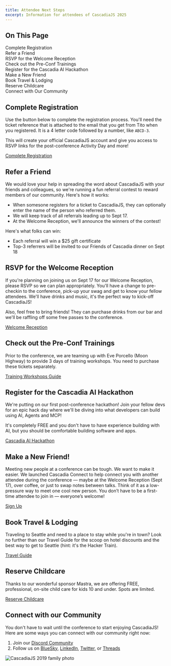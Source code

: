 ```yaml
---
title: Attendee Next Steps
excerpt: Information for attendees of CascadiaJS 2025
---
```


<div id="toc">
<h2>On This Page</h2>
    <ul>
        <li><a href="#complete-registration">Complete Registration</a></li>
        <li><a href="#refer-a-friend">Refer a Friend</a></li>
        <li><a href="#welcome-reception">RSVP for the Welcome Reception</a></li>
        <li><a href="#pre-conf-trainings">Check out the Pre-Conf Trainings</a></li>
        <li><a href="#hack-day">Register for the Cascadia AI Hackathon</a></li>
        <li><a href="#cascadia-connect">Make a New Friend</a></li>
        <li><a href="#travel">Book Travel & Lodging</a></li>
        <li><a href="#childcare">Reserve Childcare</a></li>
        <li><a href="#connect-with-our-community">Connect with Our Community</a></li>
    </ul>
</div>

<h2 id="complete-registration">Complete Registration</h2>

Use the button below to complete the registration process. You'll need the ticket reference that is attached to the email that you get from Tito when you registered. It is a 4 letter code followed by a number, like <code>ABCD-3</code>.

This will create your official CascadiaJS account and give you access to RSVP links for the post-conference Activity Day and more!

<div class="cta primary"><a href="/2025/signup">Complete Registration</a></div>

<h2 id="refer-a-friend">Refer a Friend</h2>

We would love your help in spreading the word about CascadiaJS with your friends and colleagues, so we're running a fun referral contest to reward members of our community. Here's how it works:

* When somesone registers for a ticket to CascadiaJS, they can optionally enter the name of the person who referred them.
* We will keep track of all referrals leading up to Sept 17.
* At the Welcome Reception, we'll announce the winners of the contest!

Here's what folks can win:

* Each referral will win a $25 gift certificate
* Top-3 referrers will be invited to our Friends of Cascadia dinner on Sept 18

<h2 id="welcome-reception">RSVP for the Welcome Reception</h2>

If you're planning on joining us on Sept 17 for our Welcome Reception, please RSVP so we can plan appropriately. You'll have a change to pre-checkin to the conference, pick-up your swag and get to know your fellow attendees. We'll have drinks and music, it's the perfect way to kick-off CascadiaJS!

Also, feel free to bring friends! They can purchase drinks from our bar and we'll be raffling off some free passes to the conference.

<div class="cta secondary"><a target="_blank" href="https://lu.ma/l3fp4o3x">Welcome Reception</a></div>

<h2 id="pre-conf-trainings">Check out the Pre-Conf Trainings</h2>

Prior to the conference, we are teaming up with Eve Porcello (Moon Highway) to provide 3 days of training workshops. You need to purchase these tickets separately.

<div class="cta secondary"><a href="/2025/trainings">Training Workshops Guide</a></div>

<h2 id="hack-day">Register for the Cascadia AI Hackathon</h2>

We're putting on our first post-conference hackathon! Join your fellow devs for an epic hack day where we'll be diving into what developers can build using AI, Agents and MCP!

It's completely FREE and you don't have to have experience building with AI, but you should be comfortable building software and apps.

<div class="cta secondary"><a target="_blank" href="https://lu.ma/yu2ccnvr">Cascadia AI Hackathon</a></div>

<h2 id="cascadia-connect">Make a New Friend!</h2>

Meeting new people at a conference can be tough. We want to make it easier. We launched Cascadia Connect to help connect you with another attendee during the conference — maybe at the Welcome Reception (Sept 17), over coffee, or just to swap notes between talks. Think of it as a low-pressure way to meet one cool new person. You don’t have to be a first-time attendee to join in — everyone’s welcome!

<div class="cta secondary"><a target="_blank" href="https://airtable.com/app4aehCXEydAuxKX/pag7dXPfJZEMPcHid/form">Sign Up</a></div>

<h2 id="travel">Book Travel & Lodging</h2>

Traveling to Seattle and need to a place to stay while you're in town? Look no further than our Travel Guide for the scoop on hotel discounts and the best way to get to Seattle (hint: it's the Hacker Train).

<div class="cta secondary"><a href="/2025/travel">Travel Guide</a></div>

<h2 id="childcare">Reserve Childcare</h2>

Thanks to our wonderful sponsor Mastra, we are offering FREE, professional, on-site child care for kids 10 and under. Spots are limited.

<div class="cta secondary"><a href="/2025/childcare">Reserve Childcare</a></div>

<h2 id="connect-with-our-community">Connect with our Community</h2>

You don't have to wait until the conference to start enjoying CascadiaJS! Here are some ways you can connect with our community right now:

1. Join our [Discord Community](https://discord.gg/kkYR86GM29)
1. Follow us on [BlueSky](https://bsky.app/profile/cascadiajs.com), [LinkedIn](https://www.linkedin.com/showcase/cascadiajs), [Twitter](https://twitter.com/CascadiaJS), or [Threads](https://www.threads.net/@cascadia_js)

![CascadiaJS 2019 family photo](/_public/images/past/cjs19-family-photo.jpg)
